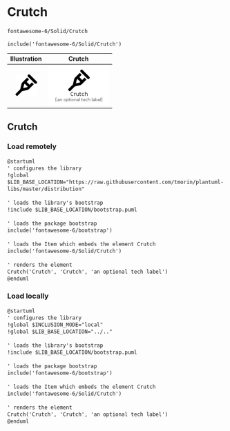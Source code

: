 # Crutch


```text
fontawesome-6/Solid/Crutch
```

```text
include('fontawesome-6/Solid/Crutch')
```



| Illustration | Crutch |
| :---: | :---: |
| ![illustration for Illustration](../../fontawesome-6/Solid/Crutch.png) | ![illustration for Crutch](../../fontawesome-6/Solid/Crutch.Local.png) |




## Crutch

### Load remotely
```plantuml
@startuml
' configures the library
!global $LIB_BASE_LOCATION="https://raw.githubusercontent.com/tmorin/plantuml-libs/master/distribution"

' loads the library's bootstrap
!include $LIB_BASE_LOCATION/bootstrap.puml

' loads the package bootstrap
include('fontawesome-6/bootstrap')

' loads the Item which embeds the element Crutch
include('fontawesome-6/Solid/Crutch')

' renders the element
Crutch('Crutch', 'Crutch', 'an optional tech label')
@enduml
```

### Load locally
```plantuml
@startuml
' configures the library
!global $INCLUSION_MODE="local"
!global $LIB_BASE_LOCATION="../.."

' loads the library's bootstrap
!include $LIB_BASE_LOCATION/bootstrap.puml

' loads the package bootstrap
include('fontawesome-6/bootstrap')

' loads the Item which embeds the element Crutch
include('fontawesome-6/Solid/Crutch')

' renders the element
Crutch('Crutch', 'Crutch', 'an optional tech label')
@enduml
```

